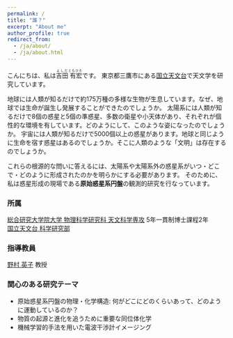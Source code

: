 ```yaml
---
permalink: /
title: "誰？"
excerpt: "About me"
author_profile: true
redirect_from:
  - /ja/about/
  - /ja/about.html
---
```


こんにちは、私は<ruby>吉田<rp>(</rp><rt>よしだ</rt><rp>)</rp> 有宏<rp>(</rp><rt>ともひろ</rt><rp>)</rp></ruby>です。
東京都三鷹市にある[国立天文台](https://www.nao.ac.jp)で天文学を研究しています。

地球には人類が知るだけで約175万種の多様な生物が生息しています。なぜ、地球では生命が誕生し発展することができたのでしょうか。
太陽系には人類が知るだけで8個の惑星と5個の準惑星、多数の衛星や小天体があり、それぞれが個性的な環境を有しています。どのようにして、このような姿になったのでしょうか。
宇宙には人類が知るだけで5000個以上の惑星があります。地球と同じように生命を宿す惑星はあるのでしょうか。そこに人類のような「文明」は存在するのでしょうか。

これらの根源的な問いに答えるには、太陽系や太陽系外の惑星系がいつ・どこで・どのように形成されたのかを明らかにする必要があります。
そのために、私は惑星形成の現場である**原始惑星系円盤**の観測的研究を行なっています。

### 所属
[総合研究大学院大学 物理科学研究科 天文科学専攻](https://guas-astronomy.jp) 5年一貫制博士課程2年 <br>
[国立天文台 科学研究部](https://sci.nao.ac.jp/main/)

### 指導教員
[野村 英子](https://sci.nao.ac.jp/MEMBER/hnomura/index.html) 教授

### 関心のある研究テーマ
- 原始惑星系円盤の物理・化学構造: 何がどこにどのくらいあって、どのように運動しているのか？
- 物質の起源と進化を追うために重要な同位体化学
- 機械学習的手法を用いた電波干渉計イメージング


